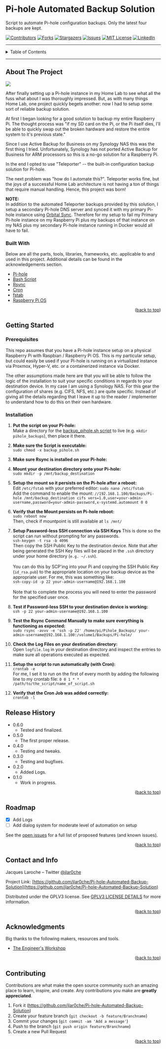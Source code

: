 # Pi-hole Automated Backup Solution
Script to automate Pi-hole configuration backups. Only the latest four backups are kept.

[![Contributors][contributors-shield]][contributors-url]
[![Forks][forks-shield]][forks-url]
[![Stargazers][stars-shield]][stars-url]
[![Issues][issues-shield]][issues-url]
[![MIT License][license-shield]][license-url]
[![LinkedIn][linkedin-shield]][linkedin-url]

---
<!-- TABLE OF CONTENTS -->
<details>
  <summary>Table of Contents</summary>
  <ol>
    <li>
      <a href="#about-the-project">About The Project</a>
      <ul>
        <li><a href="#built-with">Built With</a></li>
      </ul>
    </li>
    <li>
      <a href="#getting-started">Getting Started</a>
      <ul>
        <li><a href="#prerequisites">Prerequisites</a></li>
        <li><a href="#installation">Installation</a></li>
      </ul>
    </li>
    <li><a href="#release-history">Release History</a></li>
    <li><a href="#roadmap">Roadmap</a></li>
    <li><a href="#contact-and-info">Contact and Info</a></li>
    <li><a href="#acknowledgments">Acknowledgements</a></li>
    <li><a href="#contributing">Contributing</a></li>
  </ol>
</details>

---

<!-- ABOUT THE PROJECT -->
## About The Project

<img src="https://github.com/jlar0che/Pi-hole-Automated-Backup-Solution/blob/main/README-files/Pi-Hole_Header_Image.png?raw=true">


After finally setting up a Pi-hole instance in my Home Lab to see what all the fuss what about I was thoroughly impressed. But, as with many things Home Lab, one project quickly begets another: now I had to setup some sort of reliable backup solution.  
  
At first I began looking for a good solution to backup my entire Raspberry Pi. The thought process was "if my SD card on the Pi, or the Pi itself dies, I'll be able to quickly swap out the broken hardware and restore the entire system to it's previous state."  
  
Since I use Active Backup for Business on my Synology NAS this was the first thing I tried. Unfortunately, Synology has not ported Active Backup for Business for ARM processors so this is a no-go solution for a Raspberry Pi.

In the end I opted to use "Teleporter" -- the built-in configuration backup solution for Pi-hole.

The next problem was "how do I automate this?". Teleporter works fine, but the joys of a successful Home Lab architecture is not having a ton of things that require manual handling. Hence, this project was born!

**NOTE:**  
In addition to the automated Teleporter backups provided by this solution, I setup a secondary Pi-hole DNS server and synced it with my primary Pi-hole instance using [Orbital Sync](https://github.com/mattwebbio/orbital-sync). Therefore for my setup to fail my Primary Pi-hole instance on my Raspberry Pi plus my backups of that instance on my NAS plus my secondary Pi-hole instance running in Docker would all have to fail.  


### Built With

Below are all the parts, tools, libraries, frameworks, etc. applicable to and used in this project. Additional details can be found in the acknowledgements section.

* [Pi-hole](https://https://pi-hole.net/)
* [Bash Script](https://www.freecodecamp.org/news/shell-scripting-crash-course-how-to-write-bash-scripts-in-linux/)
* [Rsync](https://linuxize.com/post/how-to-use-rsync-for-local-and-remote-data-transfer-and-synchronization/)
* [Cron](https://crontab.guru/)
* [fstab](https://linuxconfig.org/how-fstab-works-introduction-to-the-etc-fstab-file-on-linux)
* [Raspberry Pi OS](https://www.raspberrypi.com/software/)



<p align="right">(<a href="#top">back to top</a>)</p>

<!-- GETTING STARTED -->
## Getting Started

### Prerequisites

This repo assumes that you have a Pi-hole instance setup on a physical Raspberry Pi with Raspbian / Raspberry Pi OS. This is my particular setup, but could easily be used if your Pi-hole is running on a virtualized instance via Proxmox, Hyper-V, etc. or a containerized instance via Docker.   
  
The other assumptions made here are that you will be able to follow the logic of the installation to suit your specific conditions in regards to your destination device. In my case I am using a Synology NAS. For this gear the configuration of shares (e.g. CIFS, NFS, etc.) are quite specific. Instead of giving all the details regarding that I leave it up to the reader / implementer to understand how to do this on their own hardware.

### Installation

1. **Put the script on your Pi-hole:** <br>
Make a directory for the [backup_pihole.sh script](https://github.com/jlar0che/Pi-hole-Automated-Backup-Solution/blob/main/backup_pihole.sh) to live (e.g. `mkdir pihole_backups`), then place it there.


2. **Make sure the Script is executable:** <br>
`sudo chmod -x backup_pihole.sh`

3. **Make sure Rsync is installed on your Pi-hole:** <br>

4. **Mount your destination directory onto your Pi-hole:** <br>
`sudo mkdir -p /mnt/backup_destination`

5. **Setup the mount so it persists on the Pi-hole after a reboot:** <br>
Edit `/etc/fstab` with your preferred editor: `sudo nano /etc/fstab` <br>
Add the command to enable the mount: `//192.168.1.100/Backups/Pi-hole /mnt/backup_destination cifs vers=1.0,user=your-admin-username,password=your-admin-password,x-systemd.automount 0 0`

6. **Verify that the Mount persists on Pi-hole reboot:** <br>
`sudo reboot now` <br>
Then, check if mountpoint is still available at `ls /mnt/`
7. **Setup Password-less SSH connection via SSH Keys**
This is done so the script can run without prompting for any passwords. <br>
`ssh-keygen -t rsa -b 4096` <br>
Then copy the SSH Public Key to the destination device. Note that after being generated the SSH Key files will be placed in the `.ssh` directory under your home directory (`e.g. ~/.ssh`). <br><br>
You can do this by SCP'ing into your Pi and copying the SSH Public Key (`id_rsa.pub`) to the appropriate location on your backup device as the appropriate user. For me, this was something like:<br>
`ssh-copy-id -p 22 your-admin-username@192.168.1.100`<br><br>
Note that to complete the process you will need to enter the password for the specified user once.

8. **Test if Password-less SSH to your destination device is working:** <br>
`ssh -p 22 your-admin-username@192.168.1.100`

9. **Test the Rsync Command Manually to make sure everything is functioning as expected:**<br>
`sudo rsync -avvv -e 'ssh -p 22' /home/pi/Pihole_Backups/ your-admin-username@192.168.1.100:/volume1/Backups/Pi-hole/`

10. **Check the Log Files on your destination directory:**<br>
Open `logfile.log` in your destination directory and inspect the entries to make sure all operations executed as expected.
11. **Setup the script to run automatically (with Cron):**  
`crontab -e`<br>
For me, I set it to run on the first of every month by adding the following line to my crontab file: 
`0 0 1 * * /path/to/the_script/name_of_script.sh`
12. **Verify that the Cron Job was added correctly:**<br>
`crontab -l`


## Release History

* 0.6.0
    * Tested and finalized.
* 0.5.0
    * The first proper release.
* 0.4.0
    * Testing and tweaks.
* 0.3.0
    * Testing and bugfixes.
* 0.2.0
    * Added Logs.
* 0.1.0
    * Work in progress.

<p align="right">(<a href="#top">back to top</a>)</p>

<!-- ROADMAP -->
## Roadmap

- [x] Add Logs
- [ ] Add dialog system for moderate level of automation on setup

See the [open issues](https://github.com/jlar0che/Pi-hole-Automated-Backup-Solution/issues) for a full list of proposed features (and known issues).

<p align="right">(<a href="#top">back to top</a>)</p>

## Contact and Info

Jacques Laroche – Twitter [@jlar0che](https://twitter.com/jlar0che)

Project Link: [https://github.com/jlar0che/Pi-hole-Automated-Backup-Solution](https://github.com/jlar0che/Pi-hole-Automated-Backup-Solution)

Distributed under the GPLV3 license. See [GPLV3 LICENSE DETAILS](https://choosealicense.com/licenses/gpl-3.0/) for more information.


<p align="right">(<a href="#top">back to top</a>)</p>

<!-- ACKNOWLEDGMENTS -->
## Acknowledgments

Big thanks to the following makers, resources and tools. 

* [The Engineer's Workshop](https://engineerworkshop.com/blog/avoid-disaster-how-to-securely-backup-your-pihole-configuration-and-keep-your-network-running-smoothly/)


<p align="right">(<a href="#top">back to top</a>)</p>

## Contributing

Contributions are what make the open source community such an amazing place to learn, inspire, and create. Any contributions you make are **greatly appreciated**.

1. Fork it (<https://github.com/jlar0che/Pi-hole-Automated-Backup-Solution>)
2. Create your feature branch (`git checkout -b feature/Branchname`)
3. Commit your changes (`git commit -am 'Add a message'`)
4. Push to the branch (`git push origin feature/Branchname`)
5. Create a new Pull Request

<p align="right">(<a href="#top">back to top</a>)</p>

<!-- MARKDOWN LINKS & IMAGES -->
<!-- https://www.markdownguide.org/basic-syntax/#reference-style-links -->
<!-- ----------------------------------------------------------------- -->

<!-- BADGES SECTION -->
[contributors-shield]: https://img.shields.io/github/contributors/jlar0che/Pi-hole-Automated-Backup-Solution?style=for-the-badge
[contributors-url]: https://github.com/jlar0che/Pi-hole-Automated-Backup-Solution/contributors

[forks-shield]: https://img.shields.io/github/forks/jlar0che/Pi-hole-Automated-Backup-Solution?style=for-the-badge
[forks-url]: https://github.com/jlar0che/Pi-hole-Automated-Backup-Solution/network/members

[stars-shield]: https://img.shields.io/github/stars/jlar0che/Pi-hole-Automated-Backup-Solution?style=for-the-badge
[stars-url]: https://github.com/jlar0che/Pi-hole-Automated-Backup-Solution/stargazers

[issues-shield]: https://img.shields.io/github/issues/jlar0che/Pi-hole-Automated-Backup-Solution?style=for-the-badge
[issues-url]: https://github.com/jlar0che/Pi-hole-Automated-Backup-Solution/issues

[license-shield]: https://img.shields.io/github/license/jlar0che/Pi-hole-Automated-Backup-Solution?style=for-the-badge
[license-url]: https://github.com/jlar0che/Pi-hole-Automated-Backup-Solution/blob/main/LICENSE

[linkedin-shield]: https://img.shields.io/badge/-LinkedIn-black.svg?style=for-the-badge&logo=linkedin&colorB=555
[linkedin-url]: https://www.linkedin.com/in/jacques-laroche-07032b174/

<!-- SCREENSHOT below "About The Project" -->
[product-screenshot]: https://i.ibb.co/cLWVJ4Q/NodeMCU.jpg

<!-- WIKI LINK in "Usage Example" -->
[wiki]: https://github.com/yourname/yourproject/wiki
